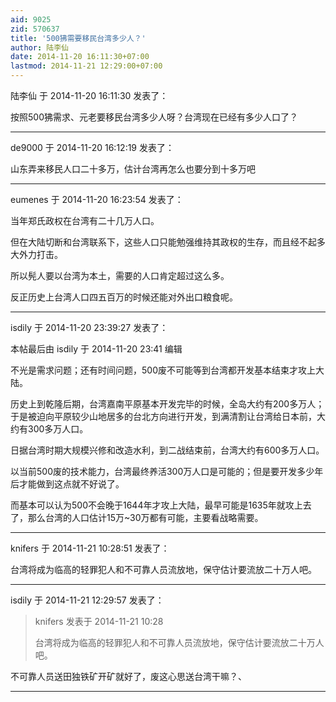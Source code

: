 ```yaml
---
aid: 9025
zid: 570637
title: '500狒需要移民台湾多少人？'
author: 陆李仙
date: 2014-11-20 16:11:30+07:00
lastmod: 2014-11-21 12:29:00+07:00
---
```


陆李仙 于 2014-11-20 16:11:30 发表了：

按照500狒需求、元老要移民台湾多少人呀？台湾现在已经有多少人口了？

---------

de9000 于 2014-11-20 16:12:19 发表了：

山东弄来移民人口二十多万，估计台湾再怎么也要分到十多万吧

---------

eumenes 于 2014-11-20 16:23:54 发表了：

当年郑氏政权在台湾有二十几万人口。

但在大陆切断和台湾联系下，这些人口只能勉强维持其政权的生存，而且经不起多大外力打击。

所以髡人要以台湾为本土，需要的人口肯定超过这么多。

反正历史上台湾人口四五百万的时候还能对外出口粮食呢。

---------

isdily 于 2014-11-20 23:39:27 发表了：

本帖最后由 isdily 于 2014-11-20 23:41 编辑 

不光是需求问题；还有时间问题，500废不可能等到台湾都开发基本结束才攻上大陆。

历史上到乾隆后期，台湾嘉南平原基本开发完毕的时候，全岛大约有200多万人；于是被迫向平原较少山地居多的台北方向进行开发，到满清割让台湾给日本前，大约有300多万人口。

日据台湾时期大规模兴修和改造水利，到二战结束前，台湾大约有600多万人口。

以当前500废的技术能力，台湾最终养活300万人口是可能的；但是要开发多少年后才能做到这点就不好说了。

而基本可以认为500不会晚于1644年才攻上大陆，最早可能是1635年就攻上去了，那么台湾的人口估计15万~30万都有可能，主要看战略需要。

---------

knifers 于 2014-11-21 10:28:51 发表了：

台湾将成为临高的轻罪犯人和不可靠人员流放地，保守估计要流放二十万人吧。

---------

isdily 于 2014-11-21 12:29:57 发表了：

> knifers 发表于 2014-11-21 10:28
> 
> 台湾将成为临高的轻罪犯人和不可靠人员流放地，保守估计要流放二十万人吧。



不可靠人员送田独铁矿开矿就好了，废这心思送台湾干嘛？、

---------

